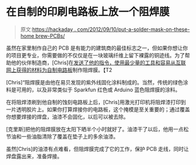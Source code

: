 # 在自制的印刷电路板上放一个阻焊膜

> 原文:[https://hackaday . com/2012/09/10/put-a-solder-mask-on-these-home brew-PCBs/](https://hackaday.com/2012/09/10/put-a-solder-mask-on-those-homebrew-pcbs/)

虽然在家里制作自己的 PCB 是有能力的建筑商的最佳标志之一，但如果你想让你的项目更专业，你需要做的不仅仅是在一块玻璃纤维上留下裸露的铜迹线。为了帮助他的伙伴制造商，[Chris]在[发送了他的指令，使用最少量的工具和容易从互联网上获得的材料为自制电路板](http://www.instructables.com/id/Professional-Home-Brew-PCB-Creating-a-solder-mask/?ALLSTEPS)制作阻焊膜。【T2

[Chris]“阻焊膜是由他在易贝发现的紫外线固化涂料制成的。当然，传统的绿色涂料是可用的，以及非常类似于 Sparkfun 红色或 Arduino 蓝色阻焊膜的涂料。

在将阻焊漆刷到他自制的蚀刻电路板上后，[Chris]用激光打印机将阻焊漆打印到一片透明胶片上。如果你打算焊接你的电路板，这个掩模是至关重要的；通过覆盖你想要焊接的焊盘，油漆不会固化，以后可以被去除。

[克里斯]把他的阻焊膜放在太阳下晒半个小时就好了。油漆干了以后，他用一点松节油和一些油脂清除了覆盖在垫子上的多余油漆。

虽然[Chris]的油漆有点难看，但阻焊膜完成了它的工作，保护 PCB 走线，同时让焊盘露出来，准备焊接。